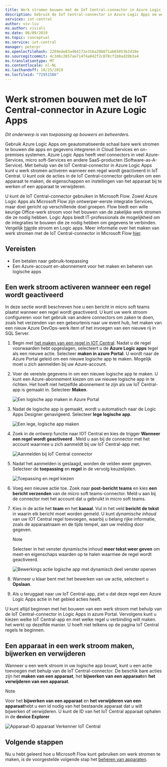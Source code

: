 ```yaml
---
title: Werk stromen bouwen met de IoT Central-connector in Azure Logic Apps | Microsoft Docs
description: Gebruik de IoT Central-connector in Azure Logic Apps om werk stromen te activeren en apparaten in werk stromen te maken, bij te werken en te verwijderen.
services: iot-central
author: viv-liu
ms.author: viviali
ms.date: 06/09/2019
ms.topic: conceptual
ms.service: iot-central
manager: peterpr
ms.openlocfilehash: 2269ede83ad64172e316a208871ab65053b2d10e
ms.sourcegitcommit: 4c3d6c2657ae714f4a042f2c078cf1b0ad20b3a4
ms.translationtype: MT
ms.contentlocale: nl-NL
ms.lasthandoff: 10/25/2019
ms.locfileid: "72951586"
---
```

# <a name="build-workflows-with-the-iot-central-connector-in-azure-logic-apps"></a>Werk stromen bouwen met de IoT Central-connector in Azure Logic Apps

*Dit onderwerp is van toepassing op bouwers en beheerders.*

Gebruik Azure Logic Apps om geautomatiseerde schaal bare werk stromen te bouwen die apps en gegevens integreren in Cloud Services en on-premises systemen. Azure Logic Apps heeft veel connectors in veel Azure-Services, micro soft-Services en andere SaaS-producten (Software-as-A-Service). Met behulp van de IoT Central-connector in Azure Logic Apps kunt u werk stromen activeren wanneer een regel wordt geactiveerd in IoT Central. U kunt ook de acties in de IoT Central-connector gebruiken om een apparaat te maken, de eigenschappen en instellingen van het apparaat bij te werken of een apparaat te verwijderen.

U kunt de IoT Central-connector gebruiken in Microsoft Flow. Zowel Azure Logic Apps als Microsoft Flow zijn ontwerper-eerste integratie Services, maar doel gericht op verschillende doel groepen. Flow biedt een wille keurige Office-werk stroom voor het bouwen van de zakelijke werk stromen die ze nodig hebben. Logic Apps biedt IT-professionals de mogelijkheid om de integraties te bouwen die ze nodig hebben om gegevens te verbinden. Vergelijk [hier](https://docs.microsoft.com/azure/azure-functions/functions-compare-logic-apps-ms-flow-webjobs)de stroom en Logic apps. Meer informatie over het maken van werk stromen met de IoT Central-connector in Microsoft Flow [hier](howto-add-microsoft-flow.md).

## <a name="prerequisites"></a>Vereisten

- Een betalen naar gebruik-toepassing
- Een Azure-account en-abonnement voor het maken en beheren van logische apps

## <a name="trigger-a-workflow-when-a-rule-is-triggered"></a>Een werk stroom activeren wanneer een regel wordt geactiveerd

In deze sectie wordt beschreven hoe u een bericht in micro soft teams plaatst wanneer een regel wordt geactiveerd. U kunt uw werk stroom configureren voor het gebruik van andere connectors om zaken te doen, zoals het verzenden van een gebeurtenis naar uw event hub, het maken van een nieuw Azure DevOps-werk item of het invoegen van een nieuwe rij in SQL Server.

1. Begin met [het maken van een regel in IOT Central](howto-create-telemetry-rules.md). Nadat u de regel voorwaarden hebt opgeslagen, selecteert u de **Azure Logic apps** tegel als een nieuwe actie. Selecteer **maken in azure Portal**. U wordt naar de Azure Portal geleid om een nieuwe logische app te maken. Mogelijk moet u zich aanmelden bij uw Azure-account.

1. Voer de vereiste gegevens in om een nieuwe logische app te maken. U kunt een Azure-abonnement kiezen om uw nieuwe logische app in te richten. Het hoeft niet hetzelfde abonnement te zijn als uw IoT Central-app is gemaakt in. Selecteer **Maken**.

    ![Een logische app maken in Azure Portal](./media/howto-build-azure-logic-apps/createinazureportal.png)

1. Nadat de logische app is gemaakt, wordt u automatisch naar de Logic Apps Designer genavigeerd. Selecteer **lege logische app**. 

    ![Een lege, logische app maken](./media/howto-build-azure-logic-apps/blanklogicapp.png)

1. Zoek in de ontwerp functie naar IOT Central en kies de trigger **Wanneer een regel wordt geactiveerd** . Meld u aan bij de connector met het account waarmee u zich aanmeldt bij uw IoT Central-app met.

    ![Aanmelden bij IoT Central connector](./media/howto-build-azure-logic-apps/addtrigger.png)

1. Nadat het aanmelden is geslaagd, worden de velden weer gegeven. Selecteer de **toepassing** en **regel** in de vervolg keuzelijsten.

    ![Toepassing en regel kiezen](./media/howto-build-azure-logic-apps/pickappandrule.png)

1. Voeg een nieuwe actie toe. Zoek naar **post-bericht teams** en kies **een bericht verzenden** van de micro soft teams-connector. Meld u aan bij de connector met het account dat u gebruikt in micro soft teams.

1. Kies in de actie het **team** en het **kanaal**. Vul in het veld **bericht de tekst** in waarin elk bericht moet worden gemeld. U kunt *dynamische inhoud* van uw IOT Central regel toevoegen, waarbij u belang rijke informatie, zoals de apparaatnaam en de tijds tempel, aan uw melding door gegeven.
    > [!NOTE]
    > Selecteer in het venster dynamische inhoud **meer tekst weer geven** om meet-en eigenschaps waarden op te halen waarmee de regel wordt geactiveerd.

    ![Bewerkings actie logische app met dynamisch deel venster openen](./media/howto-build-azure-logic-apps/buildworkflow.png)

1. Wanneer u klaar bent met het bewerken van uw actie, selecteert u **Opslaan**.

1. Als u teruggaat naar uw IoT Central-app, ziet u dat deze regel een Azure Logic Apps actie in het gebied acties heeft.

U kunt altijd beginnen met het bouwen van een werk stroom met behulp van de IoT Central-connector in Logic Apps in azure Portal. Vervolgens kunt u kiezen welke IoT Central-app en met welke regel u verbinding wilt maken. het werkt op dezelfde manier. U hoeft niet telkens op de pagina IoT Central regels te beginnen.

## <a name="create-update-and-delete-a-device-in-a-workflow"></a>Een apparaat in een werk stroom maken, bijwerken en verwijderen

Wanneer u een werk stroom in uw logische app bouwt, kunt u een actie toevoegen met behulp van de IoT Central-connector. De beschik bare acties zijn het **maken van een apparaat**, het **bijwerken van een apparaat**en **het verwijderen van een apparaat**.

> [!NOTE]
> Voor het **bijwerken van een apparaat** en **het verwijderen van een apparaat**hebt u een id nodig van het bestaande apparaat dat u wilt bijwerken of verwijderen. U kunt de ID van het IoT Central apparaat ophalen in de **device Explorer**

![Apparaat-ID apparaat Verkenner IoT Central](./media/howto-build-azure-logic-apps/iotcdeviceid.png)

## <a name="next-steps"></a>Volgende stappen

Nu u hebt geleerd hoe u Microsoft Flow kunt gebruiken om werk stromen te maken, is de voorgestelde volgende stap het [beheren van apparaten](howto-manage-devices.md).
